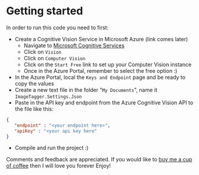 # Getting started

In order to run this code you need to first: 
- Create a Cognitive Vision Service in Microsoft Azure (link comes later)
  - Navigate to [Microsoft Cognitive Services](https://microsoft.com/cognitive)
  - Click on `Vision`
  - Click on `Computer Vision`
  - Click on the `Start Free` link to set up your Computer Vision instance
  - Once in the Azure Portal, remember to select the free option :)
- In the Azure Portal, local the `Keys and Endpoint` page and be ready to copy the values
- Create a new text file in the folder "`My Documents`", name it `ImageTagger.Settings.Json` 
- Paste in the API key and endpoint from the Azure Cognitive Vision API to the file like this:
 ```json
{
    "endpoint" : "<your endpoint here>",
    "apiKey" : "<your api key here"
}
 ```
- Compile and run the project :)

Comments and feedback are appreciated. 
If you would like to [buy me a cup of coffee](https://ko-fi.com/digitaldias) then I will love you forever
Enjoy!


